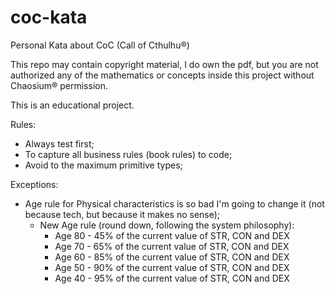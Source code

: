 # coc-kata
Personal Kata about CoC (Call of Cthulhu®)

This repo may contain copyright material, I do own the pdf, but you are not authorized any of the mathematics or concepts inside this project without Chaosium® permission.

This is an educational project.

Rules:
- Always test first;
- To capture all business rules (book rules) to code;
- Avoid to the maximum primitive types;

Exceptions:
- Age rule for Physical characteristics is so bad I'm going to change it (not because tech, but because it makes no sense);
  - New Age rule (round down, following the system philosophy):
    - Age 80 - 45% of the current value of STR, CON and DEX
    - Age 70 - 65% of the current value of STR, CON and DEX
    - Age 60 - 85% of the current value of STR, CON and DEX
    - Age 50 - 90% of the current value of STR, CON and DEX
    - Age 40 - 95% of the current value of STR, CON and DEX